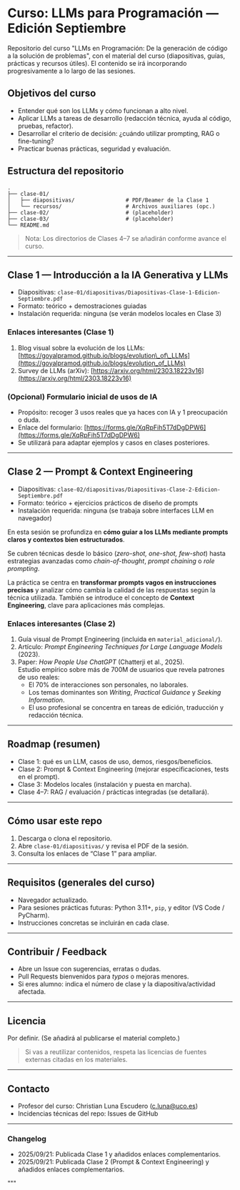 # Curso: LLMs para Programación — Edición Septiembre

Repositorio del curso "LLMs en Programación: De la generación de código a la solución de problemas", con el material del curso (diapositivas, guías, prácticas y recursos útiles). El contenido se irá incorporando progresivamente a lo largo de las sesiones.

## Objetivos del curso

* Entender qué son los LLMs y cómo funcionan a alto nivel.
* Aplicar LLMs a tareas de desarrollo (redacción técnica, ayuda al código, pruebas, refactor).
* Desarrollar el criterio de decisión: ¿cuándo utilizar prompting, RAG o fine-tuning?
* Practicar buenas prácticas, seguridad y evaluación.

## Estructura del repositorio

```
.
├── clase-01/
│   ├── diapositivas/                # PDF/Beamer de la Clase 1
│   └── recursos/                    # Archivos auxiliares (opc.)
├── clase-02/                        # (placeholder)
├── clase-03/                        # (placeholder)
└── README.md
```

> Nota: Los directorios de Clases 4–7 se añadirán conforme avance el curso.

---

## Clase 1 — Introducción a la IA Generativa y LLMs

* Diapositivas: `clase-01/diapositivas/Diapositivas-Clase-1-Edicion-Septiembre.pdf`
* Formato: teórico + demostraciones guiadas
* Instalación requerida: ninguna (se verán modelos locales en Clase 3)

### Enlaces interesantes (Clase 1)

1. Blog visual sobre la evolución de los LLMs:
   [https://goyalpramod.github.io/blogs/evolution\_of\_LLMs](https://goyalpramod.github.io/blogs/evolution_of_LLMs)
2. Survey de LLMs (arXiv):
   [https://arxiv.org/html/2303.18223v16](https://arxiv.org/html/2303.18223v16)

### (Opcional) Formulario inicial de usos de IA

* Propósito: recoger 3 usos reales que ya haces con IA y 1 preocupación o duda.
* Enlace del formulario: [https://forms.gle/XqRpFih5T7dDgDPW6](https://forms.gle/XqRpFih5T7dDgDPW6)
* Se utilizará para adaptar ejemplos y casos en clases posteriores.

---

## Clase 2 — Prompt & Context Engineering

* Diapositivas: `clase-02/diapositivas/Diapositivas-Clase-2-Edicion-Septiembre.pdf`
* Formato: teórico + ejercicios prácticos de diseño de prompts
* Instalación requerida: ninguna (se trabaja sobre interfaces LLM en navegador)

En esta sesión se profundiza en **cómo guiar a los LLMs mediante prompts claros y contextos bien estructurados**. 

Se cubren técnicas desde lo básico (*zero-shot, one-shot, few-shot*) hasta estrategias avanzadas como *chain-of-thought*, *prompt chaining* o *role prompting*.  

La práctica se centra en **transformar prompts vagos en instrucciones precisas** y analizar cómo cambia la calidad de las respuestas según la técnica utilizada. También se introduce el concepto de **Context Engineering**, clave para aplicaciones más complejas.

### Enlaces interesantes (Clase 2)

1. Guía visual de Prompt Engineering (incluida en `material_adicional/`).  
2. Artículo: *Prompt Engineering Techniques for Large Language Models* (2023).  
3. Paper: *How People Use ChatGPT* (Chatterji et al., 2025).  
   Estudio empírico sobre más de 700M de usuarios que revela patrones de uso reales:  
   - El 70% de interacciones son personales, no laborales.  
   - Los temas dominantes son *Writing*, *Practical Guidance* y *Seeking Information*.  
   - El uso profesional se concentra en tareas de edición, traducción y redacción técnica.  


---

## Roadmap (resumen)

* Clase 1: qué es un LLM, casos de uso, demos, riesgos/beneficios.
* Clase 2: Prompt & Context Engineering (mejorar especificaciones, tests en el prompt).
* Clase 3: Modelos locales (instalación y puesta en marcha).
* Clase 4–7: RAG / evaluación / prácticas integradas (se detallará).


---

## Cómo usar este repo

1. Descarga o clona el repositorio.
2. Abre `clase-01/diapositivas/` y revisa el PDF de la sesión.
3. Consulta los enlaces de “Clase 1” para ampliar.

---

## Requisitos (generales del curso)

* Navegador actualizado.
* Para sesiones prácticas futuras: Python 3.11+, `pip`, y editor (VS Code / PyCharm).
* Instrucciones concretas se incluirán en cada clase.

---

## Contribuir / Feedback

* Abre un Issue con sugerencias, erratas o dudas.
* Pull Requests bienvenidos para *typos* o mejoras menores.
* Si eres alumno: indica el número de clase y la diapositiva/actividad afectada.

---

## Licencia

Por definir. (Se añadirá al publicarse el material completo.)

> Si vas a reutilizar contenidos, respeta las licencias de fuentes externas citadas en los materiales.

---

## Contacto

* Profesor del curso: Christian Luna Escudero (c.luna@uco.es)
* Incidencias técnicas del repo: Issues de GitHub

---

### Changelog

* 2025/09/21: Publicada Clase 1 y añadidos enlaces complementarios.
* 2025/09/21: Publicada Clase 2 (Prompt & Context Engineering) y añadidos enlaces complementarios.

"""